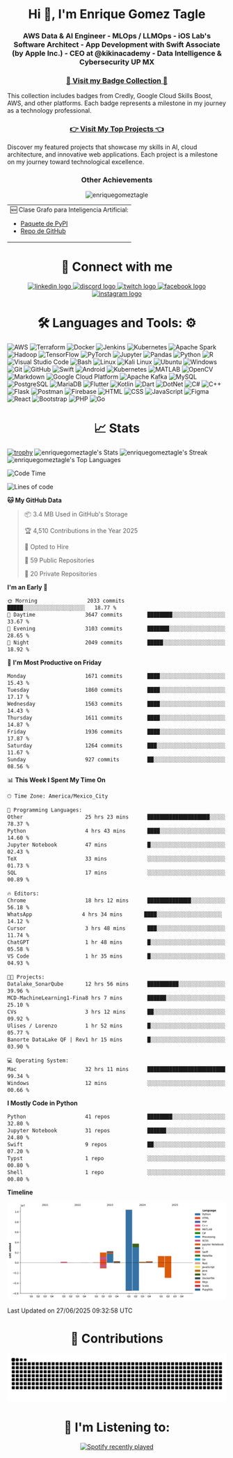 <h1 align="center">Hi 👋, I'm Enrique Gomez Tagle</h1>
<h3 align="center">
  
AWS Data & AI Engineer - MLOps / LLMOps - iOS Lab's Software Architect - App Development with Swift Associate (by Apple Inc.) - CEO at @kikinacademy - Data Intelligence &  Cybersecurity UP MX</h3>
 
<h3 align="center">
  <a href="https://github.com/enriquegomeztagle/Certs-Badges/tree/main"> 🏅 Visit my Badge Collection 🏅
  </a>
</h3>
This collection includes badges from Credly, Google Cloud Skills Boost, AWS, and other platforms. Each badge represents a milestone in my journey as a technology professional.

<h3 align="center">
  <a href="https://github.com/enriquegomeztagle/TopProyects/blob/main/README.md"> 👉 Visit My Top Projects 👈 </a>
</h3>
Discover my featured projects that showcase my skills in AI, cloud architecture, and innovative web applications. Each project is a milestone on my journey toward technological excellence.

<h3 align="center">Other Achievements</h3>
<div align="center">
  
<p align="center"> <img src="https://komarev.com/ghpvc/?username=enriquegomeztagle&label=Profile%20views&color=0e75b6&style=flat" alt="enriquegomeztagle" /> </p>
  <table width="80%">
    <tr>
      <td valign="top">
        🆕 Clase Grafo para Inteligencia Artificial:
        <ul>
          <li><a href="https://pypi.org/project/KAGraph/">Paquete de PyPI</a></li>
          <li><a href="https://github.com/Zoph-IA/KAGraph">Repo de GitHub</a></li>
        </ul>
      </td>
      <!--  <td valign="middle">
        🧠 Creador de <a href="https://github.com/Zoph-IA">Zoph-IA</a> 💡
      </td>
      -->
    </tr>
  </table>
</div>

<h1 align="center">🤝 Connect with me</h1>
<p align="center">
  <a href="https://www.linkedin.com/in/enrique-g%C3%B3mez-tagle-98053b2ba/">
    <img src="https://raw.githubusercontent.com/maurodesouza/profile-readme-generator/master/src/assets/icons/social/linkedin/default.svg" width="52" height="40" alt="linkedin logo" />
  </a>
  <a href="https://discord.com/users/789225952911163395">
    <img src="https://raw.githubusercontent.com/maurodesouza/profile-readme-generator/master/src/assets/icons/social/discord/default.svg" width="52" height="40" alt="discord logo" />
  </a>
  <a href="https://www.twitch.tv/enriquegomeztagle">
    <img src="https://raw.githubusercontent.com/maurodesouza/profile-readme-generator/master/src/assets/icons/social/twitch/default.svg" width="52" height="40" alt="twitch logo" />
  </a>
  <a href="https://www.facebook.com/ulises.baez.gt/">
    <img src="https://raw.githubusercontent.com/maurodesouza/profile-readme-generator/master/src/assets/icons/social/facebook/default.svg" width="52" height="40" alt="facebook logo" />
  </a>
  <a href="https://www.instagram.com/enrique.gomtag/">
    <img src="https://raw.githubusercontent.com/maurodesouza/profile-readme-generator/master/src/assets/icons/social/instagram/default.svg" width="52" height="40" alt="instagram logo" />
  </a>
</p>

<h1 align="center">
 🛠️ Languages and Tools: ⚙️
</h1>

![AWS](https://img.shields.io/badge/AWS-FF9900?style=for-the-badge&logo=amazon-aws&logoColor=white)
![Terraform](https://img.shields.io/badge/Terraform-623CE4?style=for-the-badge&logo=terraform&logoColor=white)
![Docker](https://img.shields.io/badge/Docker-2CA5E0?style=for-the-badge&logo=docker&logoColor=white)
![Jenkins](https://img.shields.io/badge/Jenkins-D24939?style=for-the-badge&logo=jenkins&logoColor=white)
![Kubernetes](https://img.shields.io/badge/Kubernetes-326CE5?style=for-the-badge&logo=kubernetes&logoColor=white)
![Apache Spark](https://img.shields.io/badge/Apache_Spark-E25A1C?style=for-the-badge&logo=apache-spark&logoColor=white)
![Hadoop](https://img.shields.io/badge/Hadoop-66CCFF?style=for-the-badge&logo=apache-hadoop&logoColor=white)
![TensorFlow](https://img.shields.io/badge/TensorFlow-FF6F00?style=for-the-badge&logo=tensorflow&logoColor=white)
![PyTorch](https://img.shields.io/badge/PyTorch-EE4C2C?style=for-the-badge&logo=pytorch&logoColor=white)
![Jupyter](https://img.shields.io/badge/Jupyter-F37626?style=for-the-badge&logo=jupyter&logoColor=white)
![Pandas](https://img.shields.io/badge/pandas-%23150458.svg?style=for-the-badge&logo=pandas&logoColor=white)
![Python](https://img.shields.io/badge/Python-FFD43B?style=for-the-badge&logo=python&logoColor=blue)
![R](https://img.shields.io/badge/R-276DC3?style=for-the-badge&logo=r&logoColor=white)
![Visual Studio Code](https://img.shields.io/badge/Visual%20Studio%20Code-0078d7.svg?style=for-the-badge&logo=visual-studio-code&logoColor=white)
![Bash](https://img.shields.io/badge/Shell_Script-121011?style=for-the-badge&logo=gnu-bash&logoColor=white)
![Linux](https://img.shields.io/badge/Linux-FCC624?style=for-the-badge&logo=linux&logoColor=black)
![Kali Linux](https://img.shields.io/badge/Kali%20Linux-557C94?style=for-the-badge&logo=kali-linux&logoColor=white)
![Ubuntu](https://img.shields.io/badge/Ubuntu-E95420?style=for-the-badge&logo=ubuntu&logoColor=white)
![Windows](https://img.shields.io/badge/Windows-0078D6?style=for-the-badge&logo=windows&logoColor=white)
![Git](https://img.shields.io/badge/git-%23F05033.svg?style=for-the-badge&logo=git&logoColor=white)
![GitHub](https://img.shields.io/badge/github-%23121011.svg?style=for-the-badge&logo=github&logoColor=white)
![Swift](https://img.shields.io/badge/swift-F54A2A?style=for-the-badge&logo=swift&logoColor=white)
![Android](https://img.shields.io/badge/Android-3DDC84?style=for-the-badge&logo=android&logoColor=white)
![Kubernetes](https://img.shields.io/badge/Kubernetes-326CE5?style=for-the-badge&logo=kubernetes&logoColor=white)
![MATLAB](https://img.shields.io/badge/MATLAB-0076A8?style=for-the-badge&logo=matlab&logoColor=white)
![OpenCV](https://img.shields.io/badge/OpenCV-5C3EE8?style=for-the-badge&logo=opencv&logoColor=white)
![Markdown](https://img.shields.io/badge/markdown-%23000000.svg?style=for-the-badge&logo=markdown&logoColor=white)
![Google Cloud Platform](https://img.shields.io/badge/GCP-4285F4?style=for-the-badge&logo=google-cloud&logoColor=white)
![Apache Kafka](https://img.shields.io/badge/Apache_Kafka-231F20?style=for-the-badge&logo=apache-kafka&logoColor=white)
![MySQL](https://img.shields.io/badge/MySQL-005C84?style=for-the-badge&logo=mysql&logoColor=white)
![PostgreSQL](https://img.shields.io/badge/PostgreSQL-316192?style=for-the-badge&logo=postgresql&logoColor=white)
![MariaDB](https://img.shields.io/badge/MariaDB-003545?style=for-the-badge&logo=mariadb&logoColor=white)
![Flutter](https://img.shields.io/badge/Flutter-02569B?style=for-the-badge&logo=flutter&logoColor=white)
![Kotlin](https://img.shields.io/badge/Kotlin-7F52FF?style=for-the-badge&logo=kotlin&logoColor=white)
![Dart](https://img.shields.io/badge/Dart-0175C2?style=for-the-badge&logo=dart&logoColor=white)
![DotNet](https://img.shields.io/badge/.NET-512BD4?style=for-the-badge&logo=dotnet&logoColor=white)
![C#](https://img.shields.io/badge/C%23-239120?style=for-the-badge&logo=c-sharp&logoColor=white)
![C++](https://img.shields.io/badge/c++-%2300599C.svg?style=for-the-badge&logo=c%2B%2B&logoColor=white)
![Flask](https://img.shields.io/badge/Flask-000000?style=for-the-badge&logo=flask&logoColor=white)
![Postman](https://img.shields.io/badge/Postman-FF6C37?style=for-the-badge&logo=Postman&logoColor=white)
![Firebase](https://img.shields.io/badge/Firebase-FFCA28?style=for-the-badge&logo=firebase&logoColor=white)
![HTML](https://img.shields.io/badge/HTML5-E34F26?style=for-the-badge&logo=html5&logoColor=white)
![CSS](https://img.shields.io/badge/CSS3-1572B6?style=for-the-badge&logo=css3&logoColor=white)
![JavaScript](https://img.shields.io/badge/javascript-%23323330.svg?style=for-the-badge&logo=javascript&logoColor=%23F7DF1E)
![Figma](https://img.shields.io/badge/figma-%23F24E1E.svg?style=for-the-badge&logo=figma&logoColor=white)
![React](https://img.shields.io/badge/react-%2320232a.svg?style=for-the-badge&logo=react&logoColor=%2361DAFB)
![Bootstrap](https://img.shields.io/badge/bootstrap-%23563D7C.svg?style=for-the-badge&logo=bootstrap&logoColor=white)
![PHP](https://img.shields.io/badge/PHP-777BB4?style=for-the-badge&logo=php&logoColor=white)
![Go](https://img.shields.io/badge/go-%2300ADD8.svg?style=for-the-badge&logo=go&logoColor=white)


<h1 align="center">📈 Stats</h1>

[![trophy](https://github-profile-trophy.vercel.app/?username=enriquegomeztagle&theme=onedark)](https://github.com/ryo-ma/github-profile-trophy)
![enriquegomeztagle's Stats](https://github-readme-stats.vercel.app/api?username=enriquegomeztagle&theme=material-palenight&show_icons=true&hide_border=true&count_private=true)
![enriquegomeztagle's Streak](https://github-readme-streak-stats.herokuapp.com/?user=enriquegomeztagle&theme=material-palenight&hide_border=true)
![enriquegomeztagle's Top Languages](https://github-readme-stats.vercel.app/api/top-langs/?username=enriquegomeztagle&theme=material-palenight&show_icons=true&hide_border=true&layout=compact)

<!--START_SECTION:waka-->
![Code Time](http://img.shields.io/badge/Code%20Time-1%2C713%20hrs%2016%20mins-blue)

![Lines of code](https://img.shields.io/badge/From%20Hello%20World%20I%27ve%20Written-21.9%20million%20lines%20of%20code-blue)

**🐱 My GitHub Data** 

> 📦 3.4 MB Used in GitHub's Storage 
 > 
> 🏆 4,510 Contributions in the Year 2025
 > 
> 💼 Opted to Hire
 > 
> 📜 59 Public Repositories 
 > 
> 🔑 20 Private Repositories 
 > 
**I'm an Early 🐤** 

```text
🌞 Morning                2033 commits        █████░░░░░░░░░░░░░░░░░░░░   18.77 % 
🌆 Daytime                3647 commits        ████████░░░░░░░░░░░░░░░░░   33.67 % 
🌃 Evening                3103 commits        ███████░░░░░░░░░░░░░░░░░░   28.65 % 
🌙 Night                  2049 commits        █████░░░░░░░░░░░░░░░░░░░░   18.92 % 
```
📅 **I'm Most Productive on Friday** 

```text
Monday                   1671 commits        ████░░░░░░░░░░░░░░░░░░░░░   15.43 % 
Tuesday                  1860 commits        ████░░░░░░░░░░░░░░░░░░░░░   17.17 % 
Wednesday                1563 commits        ████░░░░░░░░░░░░░░░░░░░░░   14.43 % 
Thursday                 1611 commits        ████░░░░░░░░░░░░░░░░░░░░░   14.87 % 
Friday                   1936 commits        ████░░░░░░░░░░░░░░░░░░░░░   17.87 % 
Saturday                 1264 commits        ███░░░░░░░░░░░░░░░░░░░░░░   11.67 % 
Sunday                   927 commits         ██░░░░░░░░░░░░░░░░░░░░░░░   08.56 % 
```


📊 **This Week I Spent My Time On** 

```text
🕑︎ Time Zone: America/Mexico_City

💬 Programming Languages: 
Other                    25 hrs 23 mins      ████████████████████░░░░░   78.37 % 
Python                   4 hrs 43 mins       ████░░░░░░░░░░░░░░░░░░░░░   14.60 % 
Jupyter Notebook         47 mins             █░░░░░░░░░░░░░░░░░░░░░░░░   02.43 % 
TeX                      33 mins             ░░░░░░░░░░░░░░░░░░░░░░░░░   01.73 % 
SQL                      17 mins             ░░░░░░░░░░░░░░░░░░░░░░░░░   00.89 % 

🔥 Editors: 
Chrome                   18 hrs 12 mins      ██████████████░░░░░░░░░░░   56.18 % 
‎WhatsApp                4 hrs 34 mins       ████░░░░░░░░░░░░░░░░░░░░░   14.12 % 
Cursor                   3 hrs 48 mins       ███░░░░░░░░░░░░░░░░░░░░░░   11.74 % 
ChatGPT                  1 hr 48 mins        █░░░░░░░░░░░░░░░░░░░░░░░░   05.58 % 
VS Code                  1 hr 35 mins        █░░░░░░░░░░░░░░░░░░░░░░░░   04.93 % 

🐱‍💻 Projects: 
Datalake_SonarQube       12 hrs 56 mins      ██████████░░░░░░░░░░░░░░░   39.96 % 
MCD-MachineLearning1-Fina8 hrs 7 mins        ██████░░░░░░░░░░░░░░░░░░░   25.10 % 
CVs                      3 hrs 12 mins       ██░░░░░░░░░░░░░░░░░░░░░░░   09.92 % 
Ulises / Lorenzo         1 hr 52 mins        █░░░░░░░░░░░░░░░░░░░░░░░░   05.77 % 
Banorte DataLake QF | Rev1 hr 15 mins        █░░░░░░░░░░░░░░░░░░░░░░░░   03.90 % 

💻 Operating System: 
Mac                      32 hrs 11 mins      █████████████████████████   99.34 % 
Windows                  12 mins             ░░░░░░░░░░░░░░░░░░░░░░░░░   00.66 % 
```

**I Mostly Code in Python** 

```text
Python                   41 repos            ████████░░░░░░░░░░░░░░░░░   32.80 % 
Jupyter Notebook         31 repos            ██████░░░░░░░░░░░░░░░░░░░   24.80 % 
Swift                    9 repos             ██░░░░░░░░░░░░░░░░░░░░░░░   07.20 % 
Typst                    1 repo              ░░░░░░░░░░░░░░░░░░░░░░░░░   00.80 % 
Shell                    1 repo              ░░░░░░░░░░░░░░░░░░░░░░░░░   00.80 % 
```



**Timeline**

![Lines of Code chart](https://raw.githubusercontent.com/enriquegomeztagle/enriquegomeztagle/main/assets/bar_graph.png)


 Last Updated on 27/06/2025 09:32:58 UTC
<!--END_SECTION:waka-->

<h1 align="center">🐍 Contributions</h1>

![snake gif](https://github.com/enriquegomeztagle/enriquegomeztagle/blob/output/github-contribution-grid-snake-dark.svg)

<h1 align="center">🎵 I'm Listening to: </h1>
<div align="center">
  <a href="https://open.spotify.com/user/quiqueuli">
    <img src="https://spotify-recently-played-readme.vercel.app/api?user=quiqueuli&count=10" alt="Spotify recently played"  />
  </a>
</div>
